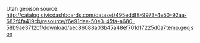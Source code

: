 Utah geojson source: http://catalog.civicdashboards.com/dataset/495eddf8-9973-4e50-92aa-682f4fa419cb/resource/f6e91dae-50e3-45fa-a680-58b9ae3712bf/download/aec86088a03b45a48ef701d17225d0a7temp.geojson
